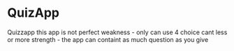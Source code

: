 # QuizApp
Quizzapp 
this app is not perfect 
  weakness 
    - only can use 4 choice cant less or more
  strength
    - the app can containt as much question as you give

